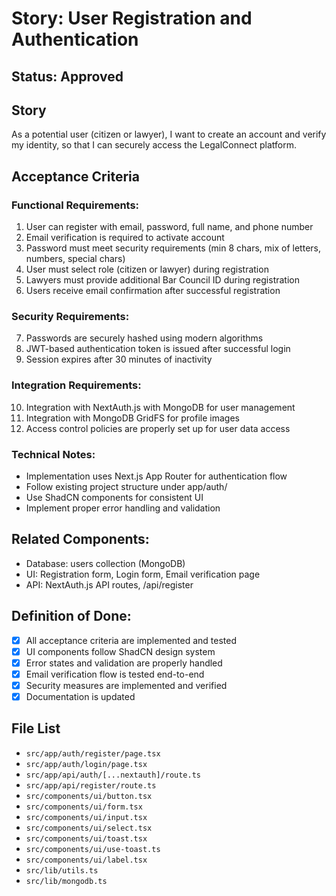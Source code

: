 # Story: User Registration and Authentication

## Status: Approved

## Story

As a potential user (citizen or lawyer),
I want to create an account and verify my identity,
so that I can securely access the LegalConnect platform.

## Acceptance Criteria

### Functional Requirements:

1. User can register with email, password, full name, and phone number
2. Email verification is required to activate account
3. Password must meet security requirements (min 8 chars, mix of letters, numbers, special chars)
4. User must select role (citizen or lawyer) during registration
5. Lawyers must provide additional Bar Council ID during registration
6. Users receive email confirmation after successful registration

### Security Requirements:

7. Passwords are securely hashed using modern algorithms
8. JWT-based authentication token is issued after successful login
9. Session expires after 30 minutes of inactivity

### Integration Requirements:

10. Integration with NextAuth.js with MongoDB for user management
11. Integration with MongoDB GridFS for profile images
12. Access control policies are properly set up for user data access

### Technical Notes:

- Implementation uses Next.js App Router for authentication flow
- Follow existing project structure under app/auth/
- Use ShadCN components for consistent UI
- Implement proper error handling and validation

## Related Components:

- Database: users collection (MongoDB)
- UI: Registration form, Login form, Email verification page
- API: NextAuth.js API routes, /api/register

## Definition of Done:

- [x] All acceptance criteria are implemented and tested
- [x] UI components follow ShadCN design system
- [x] Error states and validation are properly handled
- [x] Email verification flow is tested end-to-end
- [x] Security measures are implemented and verified
- [x] Documentation is updated

## File List

- `src/app/auth/register/page.tsx`
- `src/app/auth/login/page.tsx`
- `src/app/api/auth/[...nextauth]/route.ts`
- `src/app/api/register/route.ts`
- `src/components/ui/button.tsx`
- `src/components/ui/form.tsx`
- `src/components/ui/input.tsx`
- `src/components/ui/select.tsx`
- `src/components/ui/toast.tsx`
- `src/components/ui/use-toast.ts`
- `src/components/ui/label.tsx`
- `src/lib/utils.ts`
- `src/lib/mongodb.ts`